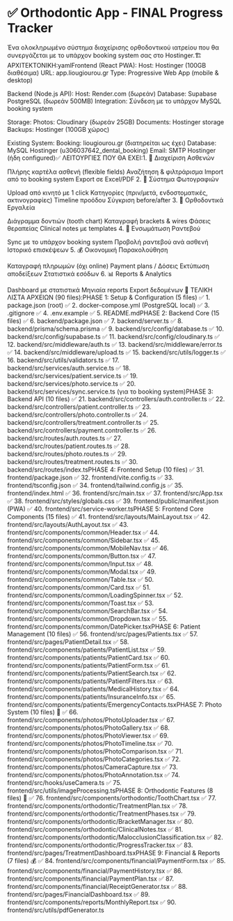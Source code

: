 # ✅ Orthodontic App - FINAL Progress Tracker
Ένα ολοκληρωμένο σύστημα διαχείρισης ορθοδοντικού ιατρείου που θα συνεργάζεται με το υπάρχον booking system σας στο Hostinger.🏗️ ΑΡΧΙΤΕΚΤΟΝΙΚΗ:yamlFrontend (React PWA):
  Host: Hostinger (100GB διαθέσιμα)
  URL: app.liougiourou.gr
  Type: Progressive Web App (mobile & desktop)

Backend (Node.js API):
  Host: Render.com (δωρεάν)
  Database: Supabase PostgreSQL (δωρεάν 500MB)
  Integration: Σύνδεση με το υπάρχον MySQL booking system

Storage:
  Photos: Cloudinary (δωρεάν 25GB)
  Documents: Hostinger storage
  Backups: Hostinger (100GB χώρος)

Existing System:
  Booking: liougiourou.gr (διατηρείται ως έχει)
  Database: MySQL Hostinger (u306037642_dental_booking)
  Email: SMTP Hostinger (ήδη configured)✅ ΛΕΙΤΟΥΡΓΙΕΣ ΠΟΥ ΘΑ ΕΧΕΙ:1. 📁 Διαχείριση Ασθενών

Πλήρης καρτέλα ασθενή (flexible fields)
Αναζήτηση & φιλτράρισμα
Import από το booking system
Export σε Excel/PDF
2. 📸 Σύστημα Φωτογραφιών

Upload από κινητό με 1 click
Κατηγορίες (πριν/μετά, ενδοστοματικές, ακτινογραφίες)
Timeline προόδου
Σύγκριση before/after
3. 🦷 Ορθοδοντικά Εργαλεία

Διάγραμμα δοντιών (tooth chart)
Καταγραφή brackets & wires
Φάσεις θεραπείας
Clinical notes με templates
4. 📅 Ενσωμάτωση Ραντεβού

Sync με το υπάρχον booking system
Προβολή ραντεβού ανά ασθενή
Ιστορικό επισκέψεων
5. 💰 Οικονομική Παρακολούθηση

Καταγραφή πληρωμών (όχι online)
Payment plans / Δόσεις
Εκτύπωση αποδείξεων
Στατιστικά εσόδων
6. 📊 Reports & Analytics

Dashboard με στατιστικά
Μηνιαία reports
Export δεδομένων
📂 ΤΕΛΙΚΗ ΛΙΣΤΑ ΑΡΧΕΙΩΝ (90 files):PHASE 1: Setup & Configuration (5 files)
✅ 1. package.json (root)
✅ 2. docker-compose.yml (PostgreSQL local)
✅ 3. .gitignore
✅ 4. .env.example
✅ 5. README.mdPHASE 2: Backend Core (15 files)
✅ 6. backend/package.json
✅ 7. backend/server.ts
✅ 8. backend/prisma/schema.prisma
✅ 9. backend/src/config/database.ts
✅ 10. backend/src/config/supabase.ts
✅ 11. backend/src/config/cloudinary.ts
✅ 12. backend/src/middleware/auth.ts
✅ 13. backend/src/middleware/error.ts
✅ 14. backend/src/middleware/upload.ts
✅ 15. backend/src/utils/logger.ts
✅ 16. backend/src/utils/validators.ts
✅ 17. backend/src/services/auth.service.ts
✅ 18. backend/src/services/patient.service.ts
✅ 19. backend/src/services/photo.service.ts
✅ 20. backend/src/services/sync.service.ts (για το booking system)PHASE 3: Backend API (10 files)
✅ 21. backend/src/controllers/auth.controller.ts
✅ 22. backend/src/controllers/patient.controller.ts
✅ 23. backend/src/controllers/photo.controller.ts
✅ 24. backend/src/controllers/treatment.controller.ts
✅ 25. backend/src/controllers/payment.controller.ts
✅ 26. backend/src/routes/auth.routes.ts
✅ 27. backend/src/routes/patient.routes.ts
✅ 28. backend/src/routes/photo.routes.ts
✅ 29. backend/src/routes/treatment.routes.ts
✅ 30. backend/src/routes/index.tsPHASE 4: Frontend Setup (10 files)
✅ 31. frontend/package.json
✅ 32. frontend/vite.config.ts
✅ 33. frontend/tsconfig.json
✅ 34. frontend/tailwind.config.js
✅ 35. frontend/index.html
✅ 36. frontend/src/main.tsx
✅ 37. frontend/src/App.tsx
✅ 38. frontend/src/styles/globals.css
✅ 39. frontend/public/manifest.json (PWA)
✅ 40. frontend/src/service-worker.tsPHASE 5: Frontend Core Components (15 files)
✅ 41. frontend/src/layouts/MainLayout.tsx
✅ 42. frontend/src/layouts/AuthLayout.tsx
✅ 43. frontend/src/components/common/Header.tsx
✅ 44. frontend/src/components/common/Sidebar.tsx
✅ 45. frontend/src/components/common/MobileNav.tsx
✅ 46. frontend/src/components/common/Button.tsx
✅ 47. frontend/src/components/common/Input.tsx
✅ 48. frontend/src/components/common/Modal.tsx
✅ 49. frontend/src/components/common/Table.tsx
✅ 50. frontend/src/components/common/Card.tsx
✅ 51. frontend/src/components/common/LoadingSpinner.tsx
✅ 52. frontend/src/components/common/Toast.tsx
✅ 53. frontend/src/components/common/SearchBar.tsx
✅ 54. frontend/src/components/common/Dropdown.tsx
✅ 55. frontend/src/components/common/DatePicker.tsxPHASE 6: Patient Management (10 files)
✅ 56. frontend/src/pages/Patients.tsx
✅ 57. frontend/src/pages/PatientDetail.tsx
✅ 58. frontend/src/components/patients/PatientList.tsx
✅ 59. frontend/src/components/patients/PatientCard.tsx
✅ 60. frontend/src/components/patients/PatientForm.tsx
✅ 61. frontend/src/components/patients/PatientSearch.tsx
✅ 62. frontend/src/components/patients/PatientFilters.tsx
✅ 63. frontend/src/components/patients/MedicalHistory.tsx
✅ 64. frontend/src/components/patients/InsuranceInfo.tsx
✅ 65. frontend/src/components/patients/EmergencyContacts.tsxPHASE 7: Photo System (10 files) 📸
✅ 66. frontend/src/components/photos/PhotoUploader.tsx
✅ 67. frontend/src/components/photos/PhotoGallery.tsx
✅ 68. frontend/src/components/photos/PhotoViewer.tsx
✅ 69. frontend/src/components/photos/PhotoTimeline.tsx
✅ 70. frontend/src/components/photos/PhotoComparison.tsx
✅ 71. frontend/src/components/photos/PhotoCategories.tsx
✅ 72. frontend/src/components/photos/CameraCapture.tsx
✅ 73. frontend/src/components/photos/PhotoAnnotation.tsx
✅ 74. frontend/src/hooks/useCamera.ts
✅ 75. frontend/src/utils/imageProcessing.tsPHASE 8: Orthodontic Features (8 files) 🦷
✅ 76. frontend/src/components/orthodontic/ToothChart.tsx
✅ 77. frontend/src/components/orthodontic/TreatmentPlan.tsx
✅ 78. frontend/src/components/orthodontic/TreatmentPhases.tsx
✅ 79. frontend/src/components/orthodontic/BracketManager.tsx
✅ 80. frontend/src/components/orthodontic/ClinicalNotes.tsx
✅ 81. frontend/src/components/orthodontic/MalocclusionClassification.tsx
✅ 82. frontend/src/components/orthodontic/ProgressTracker.tsx
✅ 83. frontend/src/pages/TreatmentDashboard.tsxPHASE 9: Financial & Reports (7 files) 💰
✅ 84. frontend/src/components/financial/PaymentForm.tsx
✅ 85. frontend/src/components/financial/PaymentHistory.tsx
✅ 86. frontend/src/components/financial/PaymentPlan.tsx
✅ 87. frontend/src/components/financial/ReceiptGenerator.tsx
✅ 88. frontend/src/pages/FinancialDashboard.tsx
✅ 89. frontend/src/components/reports/MonthlyReport.tsx
✅ 90. frontend/src/utils/pdfGenerator.ts
